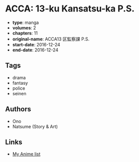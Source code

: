 # ACCA: 13-ku Kansatsu-ka P.S.

-   **type**: manga
-   **volumes**: 2
-   **chapters**: 11
-   **original-name**: ACCA13 区監察課 P.S.
-   **start-date**: 2016-12-24
-   **end-date**: 2016-12-24

## Tags

-   drama
-   fantasy
-   police
-   seinen

## Authors

-   Ono
-   Natsume (Story & Art)

## Links

-   [My Anime list](https://myanimelist.net/manga/102184/ACCA__13-ku_Kansatsu-ka_PS)
